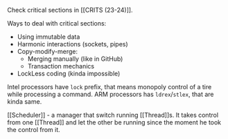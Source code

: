 Check critical sections in [[CRITS (23-24)]].

Ways to deal with critical sections:
* Using immutable data
* Harmonic interactions (sockets, pipes)
* Copy-modify-merge:
	* Merging manually (like in GitHub)
	* Transaction mechanics
* LockLess coding (kinda impossible)

Intel processors have `lock` prefix, that means monopoly control of a tire while processing a command. 
ARM processors has `ldrex`/`stlex`, that are kinda same.

[[Scheduler]] - a manager that switch running [[Thread]]s. It takes control from one [[Thread]] and let the other be running since the moment he took the control from it.